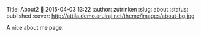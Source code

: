 Title: About2
:date: 2015-04-03 13:22
:author: zutrinken
:slug: about
:status: published
:cover: http://attila.demo.arulraj.net/theme/images/about-bg.jpg

A nice about me page.
